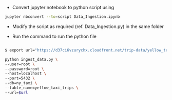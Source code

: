 * Convert jupyter notebook to python script using
```bash
jupyter nbconvert --to=script Data_Ingestion.ipynb

```

* Modify the script as required (ref. Data_Ingestion.py) in the same folder

* Run the command to run the python file
```bash

$ export url="https://d37ci6vzurychx.cloudfront.net/trip-data/yellow_tripdata_2021-01.parquet"

python ingest_data.py \
--user=root \
--password=root \
--host=localhost \
--port=5432 \
--db=ny_taxi \
--table_name=yellow_taxi_trips \
--url=$url

```